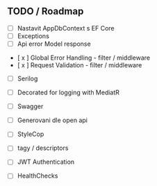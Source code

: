 ## TODO / Roadmap


- [ ] Nastavit AppDbContext s EF Core
- [ ] Exceptions
- [ ] Api error Model response
- [ x ] Global Error Handling - filter / middleware
- [ x ] Request Validation - filter / middleware
- [ ] Serilog
- [ ] Decorated for logging with MediatR
- [ ] Swagger
- [ ] Generovani dle open api
- [ ] StyleCop
- [ ] tagy / descriptors


- [ ] JWT Authentication
- [ ] HealthChecks
